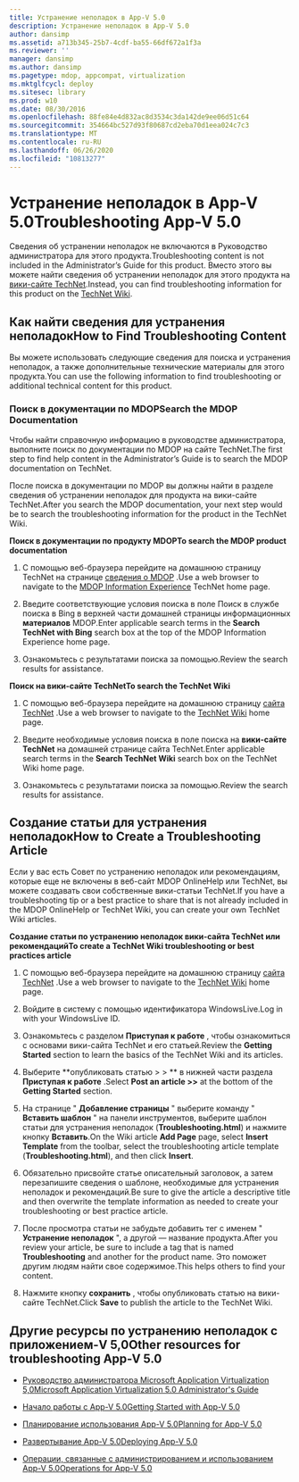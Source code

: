 ```yaml
---
title: Устранение неполадок в App-V 5.0
description: Устранение неполадок в App-V 5.0
author: dansimp
ms.assetid: a713b345-25b7-4cdf-ba55-66df672a1f3a
ms.reviewer: ''
manager: dansimp
ms.author: dansimp
ms.pagetype: mdop, appcompat, virtualization
ms.mktglfcycl: deploy
ms.sitesec: library
ms.prod: w10
ms.date: 08/30/2016
ms.openlocfilehash: 88fe84e4d832ac8d3534c3da142de9ee06d51c64
ms.sourcegitcommit: 354664bc527d93f80687cd2eba70d1eea024c7c3
ms.translationtype: MT
ms.contentlocale: ru-RU
ms.lasthandoff: 06/26/2020
ms.locfileid: "10813277"
---
```

# <span data-ttu-id="350c7-103">Устранение неполадок в App-V 5.0</span><span class="sxs-lookup"><span data-stu-id="350c7-103">Troubleshooting App-V 5.0</span></span>


<span data-ttu-id="350c7-104">Сведения об устранении неполадок не включаются в Руководство администратора для этого продукта.</span><span class="sxs-lookup"><span data-stu-id="350c7-104">Troubleshooting content is not included in the Administrator’s Guide for this product.</span></span> <span data-ttu-id="350c7-105">Вместо этого вы можете найти сведения об устранении неполадок для этого продукта на [вики-сайте TechNet](https://go.microsoft.com/fwlink/p/?LinkId=224905).</span><span class="sxs-lookup"><span data-stu-id="350c7-105">Instead, you can find troubleshooting information for this product on the [TechNet Wiki](https://go.microsoft.com/fwlink/p/?LinkId=224905).</span></span>

## <span data-ttu-id="350c7-106">Как найти сведения для устранения неполадок</span><span class="sxs-lookup"><span data-stu-id="350c7-106">How to Find Troubleshooting Content</span></span>


<span data-ttu-id="350c7-107">Вы можете использовать следующие сведения для поиска и устранения неполадок, а также дополнительные технические материалы для этого продукта.</span><span class="sxs-lookup"><span data-stu-id="350c7-107">You can use the following information to find troubleshooting or additional technical content for this product.</span></span>

### <span data-ttu-id="350c7-108">Поиск в документации по MDOP</span><span class="sxs-lookup"><span data-stu-id="350c7-108">Search the MDOP Documentation</span></span>

<span data-ttu-id="350c7-109">Чтобы найти справочную информацию в руководстве администратора, выполните поиск по документации по MDOP на сайте TechNet.</span><span class="sxs-lookup"><span data-stu-id="350c7-109">The first step to find help content in the Administrator’s Guide is to search the MDOP documentation on TechNet.</span></span>

<span data-ttu-id="350c7-110">После поиска в документации по MDOP вы должны найти в разделе сведения об устранении неполадок для продукта на вики-сайте TechNet.</span><span class="sxs-lookup"><span data-stu-id="350c7-110">After you search the MDOP documentation, your next step would be to search the troubleshooting information for the product in the TechNet Wiki.</span></span>

**<span data-ttu-id="350c7-111">Поиск в документации по продукту MDOP</span><span class="sxs-lookup"><span data-stu-id="350c7-111">To search the MDOP product documentation</span></span>**

1.  <span data-ttu-id="350c7-112">С помощью веб-браузера перейдите на домашнюю страницу TechNet на странице [сведения о MDOP](https://go.microsoft.com/fwlink/?LinkId=236032) .</span><span class="sxs-lookup"><span data-stu-id="350c7-112">Use a web browser to navigate to the [MDOP Information Experience](https://go.microsoft.com/fwlink/?LinkId=236032) TechNet home page.</span></span>

2.  <span data-ttu-id="350c7-113">Введите соответствующие условия поиска в поле Поиск в службе поиска в Bing в верхней части домашней страницы информационных **материалов** MDOP.</span><span class="sxs-lookup"><span data-stu-id="350c7-113">Enter applicable search terms in the **Search TechNet with Bing** search box at the top of the MDOP Information Experience home page.</span></span>

3.  <span data-ttu-id="350c7-114">Ознакомьтесь с результатами поиска за помощью.</span><span class="sxs-lookup"><span data-stu-id="350c7-114">Review the search results for assistance.</span></span>

**<span data-ttu-id="350c7-115">Поиск на вики-сайте TechNet</span><span class="sxs-lookup"><span data-stu-id="350c7-115">To search the TechNet Wiki</span></span>**

1.  <span data-ttu-id="350c7-116">С помощью веб-браузера перейдите на домашнюю страницу [сайта TechNet](https://go.microsoft.com/fwlink/p/?LinkId=224905) .</span><span class="sxs-lookup"><span data-stu-id="350c7-116">Use a web browser to navigate to the [TechNet Wiki](https://go.microsoft.com/fwlink/p/?LinkId=224905) home page.</span></span>

2.  <span data-ttu-id="350c7-117">Введите необходимые условия поиска в поле поиска на **вики-сайте TechNet** на домашней странице сайта TechNet.</span><span class="sxs-lookup"><span data-stu-id="350c7-117">Enter applicable search terms in the **Search TechNet Wiki** search box on the TechNet Wiki home page.</span></span>

3.  <span data-ttu-id="350c7-118">Ознакомьтесь с результатами поиска за помощью.</span><span class="sxs-lookup"><span data-stu-id="350c7-118">Review the search results for assistance.</span></span>

## <span data-ttu-id="350c7-119">Создание статьи для устранения неполадок</span><span class="sxs-lookup"><span data-stu-id="350c7-119">How to Create a Troubleshooting Article</span></span>


<span data-ttu-id="350c7-120">Если у вас есть Совет по устранению неполадок или рекомендациям, которые еще не включены в веб-сайт MDOP OnlineHelp или TechNet, вы можете создавать свои собственные вики-статьи TechNet.</span><span class="sxs-lookup"><span data-stu-id="350c7-120">If you have a troubleshooting tip or a best practice to share that is not already included in the MDOP OnlineHelp or TechNet Wiki, you can create your own TechNet Wiki articles.</span></span>

**<span data-ttu-id="350c7-121">Создание статьи по устранению неполадок вики-сайта TechNet или рекомендаций</span><span class="sxs-lookup"><span data-stu-id="350c7-121">To create a TechNet Wiki troubleshooting or best practices article</span></span>**

1.  <span data-ttu-id="350c7-122">С помощью веб-браузера перейдите на домашнюю страницу [сайта TechNet](https://go.microsoft.com/fwlink/p/?LinkId=224905) .</span><span class="sxs-lookup"><span data-stu-id="350c7-122">Use a web browser to navigate to the [TechNet Wiki](https://go.microsoft.com/fwlink/p/?LinkId=224905) home page.</span></span>

2.  <span data-ttu-id="350c7-123">Войдите в систему с помощью идентификатора WindowsLive.</span><span class="sxs-lookup"><span data-stu-id="350c7-123">Log in with your WindowsLive ID.</span></span>

3.  <span data-ttu-id="350c7-124">Ознакомьтесь с разделом **Приступая к работе** , чтобы ознакомиться с основами вики-сайта TechNet и его статьей.</span><span class="sxs-lookup"><span data-stu-id="350c7-124">Review the **Getting Started** section to learn the basics of the TechNet Wiki and its articles.</span></span>

4.  <span data-ttu-id="350c7-125">Выберите \*\*опубликовать статью &gt; &gt; \*\* в нижней части раздела **Приступая к работе** .</span><span class="sxs-lookup"><span data-stu-id="350c7-125">Select **Post an article &gt;&gt;** at the bottom of the **Getting Started** section.</span></span>

5.  <span data-ttu-id="350c7-126">На странице " **Добавление страницы** " выберите команду " **Вставить шаблон** " на панели инструментов, выберите шаблон статьи для устранения неполадок (**Troubleshooting.html**) и нажмите кнопку **Вставить**.</span><span class="sxs-lookup"><span data-stu-id="350c7-126">On the Wiki article **Add Page** page, select **Insert Template** from the toolbar, select the troubleshooting article template (**Troubleshooting.html**), and then click **Insert**.</span></span>

6.  <span data-ttu-id="350c7-127">Обязательно присвойте статье описательный заголовок, а затем перезапишите сведения о шаблоне, необходимые для устранения неполадок и рекомендаций.</span><span class="sxs-lookup"><span data-stu-id="350c7-127">Be sure to give the article a descriptive title and then overwrite the template information as needed to create your troubleshooting or best practice article.</span></span>

7.  <span data-ttu-id="350c7-128">После просмотра статьи не забудьте добавить тег с именем " **Устранение неполадок** ", а другой — название продукта.</span><span class="sxs-lookup"><span data-stu-id="350c7-128">After you review your article, be sure to include a tag that is named **Troubleshooting** and another for the product name.</span></span> <span data-ttu-id="350c7-129">Это поможет другим людям найти свое содержимое.</span><span class="sxs-lookup"><span data-stu-id="350c7-129">This helps others to find your content.</span></span>

8.  <span data-ttu-id="350c7-130">Нажмите кнопку **сохранить** , чтобы опубликовать статью на вики-сайте TechNet.</span><span class="sxs-lookup"><span data-stu-id="350c7-130">Click **Save** to publish the article to the TechNet Wiki.</span></span>

## <span data-ttu-id="350c7-131">Другие ресурсы по устранению неполадок с приложением-V 5,0</span><span class="sxs-lookup"><span data-stu-id="350c7-131">Other resources for troubleshooting App-V 5.0</span></span>


-   [<span data-ttu-id="350c7-132">Руководство администратора Microsoft Application Virtualization 5,0</span><span class="sxs-lookup"><span data-stu-id="350c7-132">Microsoft Application Virtualization 5.0 Administrator's Guide</span></span>](microsoft-application-virtualization-50-administrators-guide.md)

-   [<span data-ttu-id="350c7-133">Начало работы с App-V 5.0</span><span class="sxs-lookup"><span data-stu-id="350c7-133">Getting Started with App-V 5.0</span></span>](getting-started-with-app-v-50--rtm.md)

-   [<span data-ttu-id="350c7-134">Планирование использования App-V 5.0</span><span class="sxs-lookup"><span data-stu-id="350c7-134">Planning for App-V 5.0</span></span>](planning-for-app-v-50-rc.md)

-   [<span data-ttu-id="350c7-135">Развертывание App-V 5.0</span><span class="sxs-lookup"><span data-stu-id="350c7-135">Deploying App-V 5.0</span></span>](deploying-app-v-50.md)

-   [<span data-ttu-id="350c7-136">Операции, связанные с администрированием и использованием App-V 5.0</span><span class="sxs-lookup"><span data-stu-id="350c7-136">Operations for App-V 5.0</span></span>](operations-for-app-v-50.md)






 

 





